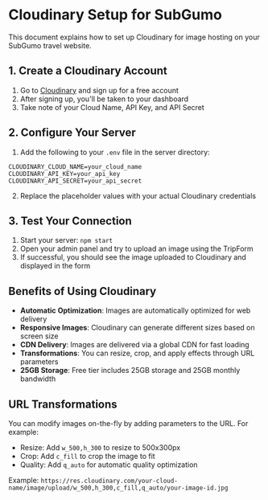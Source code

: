 # Cloudinary Setup for SubGumo

This document explains how to set up Cloudinary for image hosting on your SubGumo travel website.

## 1. Create a Cloudinary Account

1. Go to [Cloudinary](https://cloudinary.com/) and sign up for a free account
2. After signing up, you'll be taken to your dashboard
3. Take note of your Cloud Name, API Key, and API Secret

## 2. Configure Your Server

1. Add the following to your `.env` file in the server directory:

```
CLOUDINARY_CLOUD_NAME=your_cloud_name
CLOUDINARY_API_KEY=your_api_key
CLOUDINARY_API_SECRET=your_api_secret
```

2. Replace the placeholder values with your actual Cloudinary credentials

## 3. Test Your Connection

1. Start your server: `npm start`
2. Open your admin panel and try to upload an image using the TripForm
3. If successful, you should see the image uploaded to Cloudinary and displayed in the form

## Benefits of Using Cloudinary

- **Automatic Optimization**: Images are automatically optimized for web delivery
- **Responsive Images**: Cloudinary can generate different sizes based on screen size
- **CDN Delivery**: Images are delivered via a global CDN for fast loading
- **Transformations**: You can resize, crop, and apply effects through URL parameters
- **25GB Storage**: Free tier includes 25GB storage and 25GB monthly bandwidth

## URL Transformations

You can modify images on-the-fly by adding parameters to the URL. For example:

- Resize: Add `w_500,h_300` to resize to 500x300px
- Crop: Add `c_fill` to crop the image to fit
- Quality: Add `q_auto` for automatic quality optimization

Example: `https://res.cloudinary.com/your-cloud-name/image/upload/w_500,h_300,c_fill,q_auto/your-image-id.jpg` 